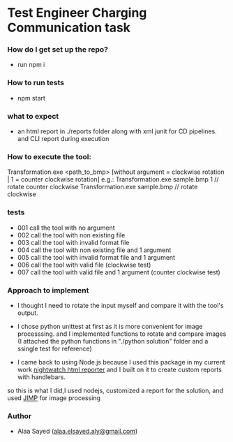 # Test Engineer Charging Communication task

### How do I get set up the repo?

- run npm i

### How to run tests

- npm start

### what to expect

- an html report in ./reports folder along with xml junit for CD pipelines. and CLI report during execution

### How to execute the tool:

Transformation.exe <path_to_bmp> [without argument = clockwise rotation | 1 =
counter clockwise rotation]
e.g.:
Transformation.exe sample.bmp 1 // rotate counter clockwise
Transformation.exe sample.bmp // rotate clockwise

### tests

- 001 call the tool with no argument
- 002 call the tool with non existing file
- 003 call the tool with invalid format file
- 004 call the tool with non existing file and 1 argument
- 005 call the tool with invalid format file and 1 argument
- 006 call the tool with valid file (clockwise test)
- 007 call the tool with valid file and 1 argument (counter clockwise test)

### Approach to implement

- I thought I need to rotate the input myself and compare it with the tool's output.
- I chose python unittest at first as it is more convenient for image processsing. and I implemented functions to rotate and compare images (I attached the python functions in "./python solution" folder and a ssingle test for reference)

- I came back to using Node.js because I used this package in my current work [nightwatch html reporter](https://www.npmjs.com/package/nightwatch-html-reporter) and I built on it to create custom reports with handlebars.

so this is what I did,I used nodejs, customized a report for the solution, and used [JIMP](https://www.npmjs.com/package/jimp) for image processing

### Author

- Alaa Sayed (alaa.elsayed.aly@gmail.com)
